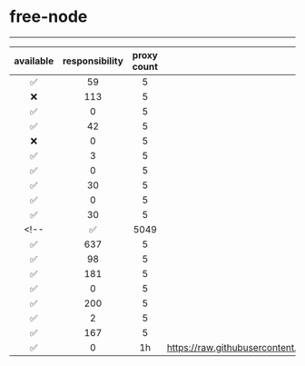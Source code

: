 # free-node

---

| available | responsibility | proxy count | updated every | url |
|:---------:|:--------------:|:-------------:|:-------------:|:----|
| ✅ | 59 | 5 | 4h |https://raw.githubusercontent.com/ALIILAPRO/v2rayNG-Config/main/sub.txt|
| ❌ | 113 | 5 |  6h |https://raw.githubusercontent.com/mfuu/v2ray/master/v2ray|
| ✅ | 0 | 5 | 1d |https://raw.githubusercontent.com/ts-sf/fly/main/v2|
| ✅ | 42 | 5 | 1h |https://raw.githubusercontent.com/aiboboxx/v2rayfree/main/v2|
| ❌ | 0 | 5 | 12h |https://raw.githubusercontent.com/mahsanet/MahsaFreeConfig/refs/heads/main/app/sub.txt|
| ✅ | 3 | 5 | 12h |https://raw.githubusercontent.com/mahsanet/MahsaFreeConfig/refs/heads/main/mtn/sub_1.txt|
| ✅ | 0 | 5 |2h |https://raw.githubusercontent.com/mahsanet/MahsaFreeConfig/refs/heads/main/mtn/sub_2.txt|
| ✅ | 30 | 5 |2h |https://raw.githubusercontent.com/mahsanet/MahsaFreeConfig/refs/heads/main/mtn/sub_3.txt|
| ✅ | 0 | 5 | 4h |https://raw.githubusercontent.com/mahsanet/MahsaFreeConfig/refs/heads/main/mtn/sub_4.txt|
| ✅ | 30 | 5 | idk |https://raw.githubusercontent.com/yebekhe/vpn-fail/refs/heads/main/sub-link|
<!-- | ✅ | 5049 | 5 | 2h |https://raw.githubusercontent.com/Surfboardv2ray/TGParse/main/splitted/mixed|
| ✅ | 637 | 5 | 2h |https://raw.githubusercontent.com/itsyebekhe/PSG/main/lite/subscriptions/xray/normal/mix|
| ✅ | 98 | 5 | 2h |https://raw.githubusercontent.com/HosseinKoofi/GO_V2rayCollector/main/mixed_iran.txt|
| ✅ | 181 | 5 | 2h |https://raw.githubusercontent.com/arshiacomplus/v2rayExtractor/refs/heads/main/mix/sub.html|
| ✅ | 0 | 5 | 8h |https://raw.githubusercontent.com/Rayan-Config/C-Sub/refs/heads/main/configs/proxy.txt|
| ✅ | 200 | 5 | idk |https://raw.githubusercontent.com/mahdibland/ShadowsocksAggregator/master/Eternity.txt|
| ✅ | 2 | 5 | 1h |https://raw.githubusercontent.com/Everyday-VPN/Everyday-VPN/main/subscription/main.txt|
| ✅ | 167 | 5 | 1h |https://raw.githubusercontent.com/MahsaNetConfigTopic/config/refs/heads/main/xray_final.txt|
| ✅ | 0 | 1h |https://raw.githubusercontent.com/tbbatbb/Proxy/master/dist/v2ray.config.txt| -->
